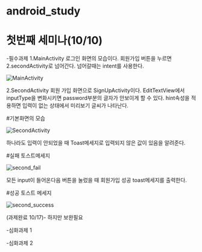 # android_study

첫번째 세미나(10/10)
==============================
-필수과제
1.MainActivity
로그인 화면의 모습이다.
회원가입 버튼을 누르면 2.secondActivity로 넘어간다. 넘어갈때는 intent를 사용한다.


![MainActivity](https://user-images.githubusercontent.com/53042824/96276090-852efb00-100d-11eb-9595-e38f010f69b7.png)


2.SecondActivity
회원 가입 화면으로 SignUpActivity이다.
EditTextView에서 inputType을 변화시키면 password부분의 글자가 안보이게 할 수 있다.
hint속성을 적용하면 입력이 없는 상태에서 미리보기 글씨가 나타난다.

#기본화면의 모습


![SecondActivity](https://user-images.githubusercontent.com/53042824/96276205-a1cb3300-100d-11eb-94bf-510b5641ff75.png)

하나라도 입력이 안되었을 때
Toast메세지로 입력되지 않은 값이 있음을 알려준다.

#실패 토스트메세지

![second_fail](https://user-images.githubusercontent.com/53042824/96276273-bad3e400-100d-11eb-9d41-1afeaee11977.png)

모든 input이 들어온다음 버튼을 눌렀을 때
회원가입 성공 toast메세지를 출력한다.

#성공 토스트 메세지

![second_success](https://user-images.githubusercontent.com/53042824/96276336-cd4e1d80-100d-11eb-8d70-17039260fec2.png)

(과제완료 10/17)- 하지만 보완필요

-심화과제 1


-심화과제 2
